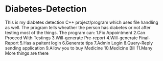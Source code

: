 # Diabetes-Detection
This is my diabetes detection C++ project/program which uses file handling as well. The program tells wheather the person has diabetes or not after testing most of the things.
The program can:
1.Fix Appointment
2.Can Proceed With Testings
3.Will-generate Pre-report
4.Will-generate Final-Report
5.Has a paitent login
6.Generate tips
7.Admin Login
8.Query-Reply sending application
9.Allow you to buy Medicine
10.Medicine Bill
11.Many More things are there
